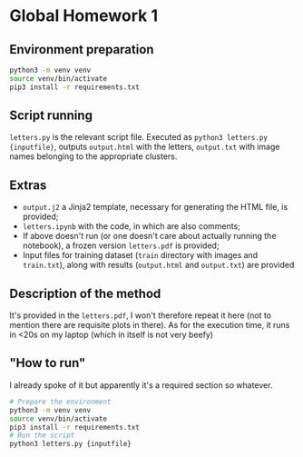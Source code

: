 # Global Homework 1

## Environment preparation

```sh
python3 -m venv venv
source venv/bin/activate
pip3 install -r requirements.txt
```

## Script running

`letters.py` is the relevant script file. Executed as `python3 letters.py {inputfile}`, outputs `output.html` with the letters, `output.txt` with image names belonging to the appropriate clusters.

## Extras

- `output.j2` a Jinja2 template, necessary for generating the HTML file, is provided;
- `letters.ipynb` with the code, in which are also comments;
- If above doesn't run (or one doesn't care about actually running the notebook), a frozen version `letters.pdf` is provided;
- Input files for training dataset (`train` directory with images and `train.txt`), along with results (`output.html` and `output.txt`) are provided

## Description of the method

It's provided in the `letters.pdf`, I won't therefore repeat it here (not to mention there are requisite plots in there). As for the execution time, it runs in <20s on my laptop (which in itself is not very beefy)

## "How to run"

I already spoke of it but apparently it's a required section so whatever.

```sh
# Prepare the environment
python3 -m venv venv
source venv/bin/activate
pip3 install -r requirements.txt
# Run the script
python3 letters.py {inputfile}
```

